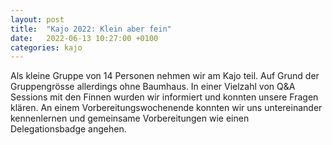 ```yaml
---
layout: post
title:  "Kajo 2022: Klein aber fein"
date:   2022-06-13 10:27:00 +0100
categories: kajo
---
```

Als kleine Gruppe von 14 Personen nehmen wir am Kajo teil. Auf Grund der Gruppengrösse allerdings ohne Baumhaus. In einer Vielzahl von Q&A Sessions mit den Finnen wurden wir informiert und konnten unsere Fragen klären. An einem Vorbereitungswochenende konnten wir uns untereinander kennenlernen und gemeinsame Vorbereitungen wie einen Delegationsbadge angehen.